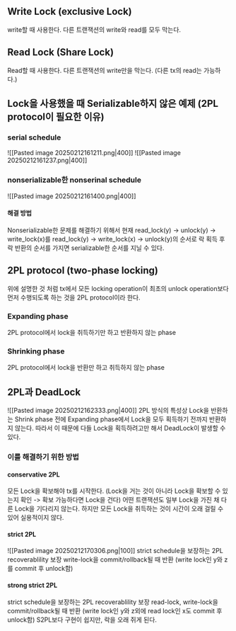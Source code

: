 ## Write Lock (exclusive Lock)
write할 때 사용한다.
다른 트랜잭션의 write와 read를 모두 막는다.
## Read Lock (Share Lock)
Read할 때 사용한다.
다른 트랜잭션의 write만을 막는다. (다른 tx의 read는 가능하다.)

## Lock을 사용했을 때 Serializable하지 않은 예제 (2PL protocol이 필요한 이유)
### serial schedule
![[Pasted image 20250212161211.png|400]]
![[Pasted image 20250212161237.png|400]]
### nonserializable한 nonserinal schedule
![[Pasted image 20250212161400.png|400]]

#### 해결 방법
Nonserializable한 문제를 해결하기 위해서 현재 
read_lock(y) -> unlock(y) -> write_lock(x)를
read_lock(y) ->  write_lock(x) -> unlock(y)의 순서로 락 획득 후 락 반환의 순서를 가지면 serializable한 순서를 지닐 수 있다.

## 2PL protocol (two-phase locking)
위에 설명한 것 처럼 tx에서 모든 locking operation이 최초의 unlock operation보다 먼저 수행되도록 하는 것을 2PL protocol이라 한다.

### Expanding phase
2PL protocol에서 lock을 취득하기만 하고 반환하지 않는 phase
### Shrinking phase
2PL protocol에서 lock을 반환만 하고 취득하지 않는 phase

## 2PL과 DeadLock
![[Pasted image 20250212162333.png|400]]
2PL 방식의 특성상 Lock을 반환하는 Shrink phase 전에 Expanding phase에서 Lock을 모두 획득하기 전까지 반환하지 않는다.
따라서 이 때문에 다들 Lock을 획득하려고만 해서 DeadLock이 발생할 수 있다.
### 이를 해결하기 위한 방법
#### conservative 2PL
모든 Lock을 확보해야 tx를 시작한다. (Lock을 거는 것이 아니라 Lock을 확보할 수 있는지 확인 -> 확보 가능하다면 Lock을 건다)
어떤 트랜잭션도 일부 Lock을 가진 채 다른 Lock을 기다리지 않는다.
하지만 모든 Lock을 취득하는 것이 시간이 오래 걸릴 수 있어 실용적이지 않다.
#### strict 2PL
![[Pasted image 20250212170306.png|100]]
strict schedule을 보장하는 2PL
recoverablility 보장
write-lock을 commit/rollback될 때 반환 (write lock인 y와 z를 commit 후 unlock함)
#### strong strict 2PL
strict schedule을 보장하는 2PL
recoverablility 보장
read-lock, write-lock을 commit/rollback될 때 반환 (write lock인 y와 z외에 read lock인 x도 commit 후 unlock함)
S2PL보다 구현이 쉽지만, 락을 오래 쥐게 된다.
